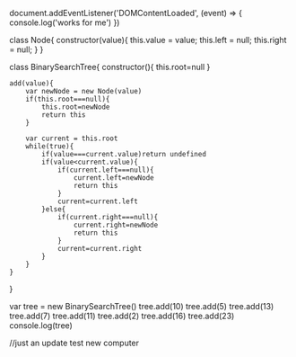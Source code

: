 document.addEventListener('DOMContentLoaded', (event) => {
    console.log('works for me')
})

class Node{
    constructor(value){
        this.value = value;
        this.left = null;
        this.right = null;
    }
}

class BinarySearchTree{
    constructor(){
        this.root=null
    }

    add(value){
        var newNode = new Node(value)
        if(this.root===null){
            this.root=newNode
            return this
        }
        
        var current = this.root
        while(true){
            if(value===current.value)return undefined
            if(value<current.value){
                if(current.left===null){
                    current.left=newNode
                    return this
                }
                current=current.left
            }else{
                if(current.right===null){
                    current.right=newNode
                    return this
                }
                current=current.right
            }
        }
    }
}

var tree = new BinarySearchTree()
tree.add(10)
tree.add(5)
tree.add(13)
tree.add(7)
tree.add(11)
tree.add(2)
tree.add(16)
tree.add(23)
console.log(tree)

//just an update test new computer